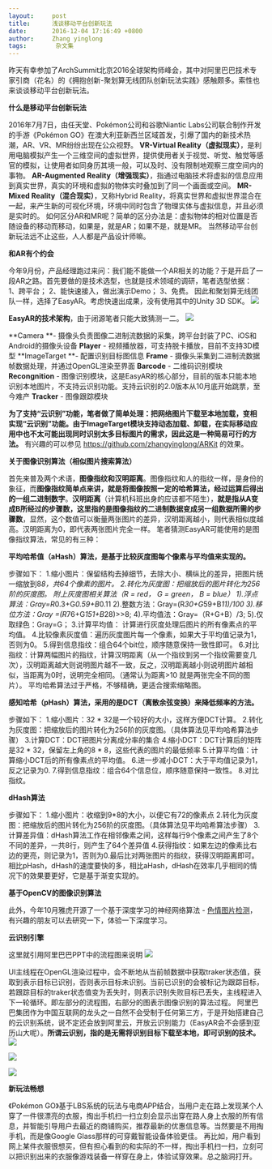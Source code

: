 ```yaml
---
layout:     post
title:      浅谈移动平台创新玩法
date:       2016-12-04 17:16:49 +0800
author:     Zhang yinglong
tags: 	     杂文集
---
```


昨天有幸参加了ArchSummit北京2016全球架构师峰会，其中对阿里巴巴技术专家引商（花名）的《拥抱创新-聚划算无线团队创新玩法实践》感触颇多。索性也来谈谈移动平台创新玩法。

**什么是移动平台创新玩法**

2016年7月7日，由任天堂、Pokémon公司和谷歌Niantic Labs公司联合制作开发的手游《Pokémon GO》在澳大利亚新西兰区域首发，引爆了国内的新技术热潮，AR、VR、MR纷纷出现在公众视野。
**VR-Virtual Reality（虚拟现实）**，是利用电脑模拟产生一个三维空间的虚拟世界，提供使用者关于视觉、听觉、触觉等感官的模拟，让使用者如同身历其境一般，可以及时、没有限制地观察三度空间内的事物。
**AR-Augmented Reality（增强现实）**，指通过电脑技术将虚拟的信息应用到真实世界，真实的环境和虚拟的物体实时叠加到了同一个画面或空间。
**MR-Mixed Reality（混合现实）**，又称Hybrid Reality，将真实世界和虚拟世界混合在一起，来产生新的可视化环境，环境中同时包含了物理实体与虚拟信息，并且必须是实时的。
如何区分AR和MR呢？简单的区分办法是：虚拟物体的相对位置是否随设备的移动而移动，如果是，就是AR；如果不是，就是MR。
当然移动平台创新玩法远不止这些，人人都是产品设计师嘛。

**和AR有个约会**

今年9月份，产品经理跑过来问：我们能不能做一个AR相关的功能？于是开启了一段AR之路。首先要做的是技术选型，也就是技术领域的调研，笔者选型依据：
1、跨平台；
2、能快速接入，做出演示Demo；
3、免费。
因此和聚划算无线团队一样，选择了EasyAR。考虑快速出成果，没有使用其中的Unity 3D SDK。
![](/assets/images/2016/1200910-c04a3d32db063dc1.jpg)

**EasyAR的技术架构**，由于闭源笔者只能大致猜测一二。
![](/assets/images/2016/1200910-af883bfc82b09b97.jpg)

**Camera **- 摄像头负责图像二进制流数据的采集，跨平台封装了PC、iOS和Android的摄像头设备
**Player** - 视频播放器，可支持脱卡播放，目前不支持3D模型
**ImageTarget **- 配置识别目标图信息
**Frame** - 摄像头采集到二进制流数据帧数据处理，并通过OpenGL渲染至界面
**Barcode** - 二维码识别模块
**Recongnition** - 图像识别模块，这是EasyAR的核心部分，目前的版本只能本地识别本地图片，不支持云识别功能。支持云识别的2.0版本从10月底开始跳票，至今难产
**Tracker** - 图像跟踪模块

**为了支持“云识别”功能，笔者做了简单处理：把网络图片下载至本地加载，变相实现“云识别”功能。由于ImageTarget模块支持动态加载、卸载，在实际移动应用中也不太可能出现同时识别太多目标图片的需求，因此这是一种简易可行的方法。**
有兴趣的可以参见 https://github.com/zhangyinglong/ARKit 的效果。

**关于图像识别算法（相似图片搜索算法）**

首先来普及两个术语，**图像指纹和汉明距离**。图像指纹和人的指纹一样，是身份的象征，而**图像指纹简单点来讲，就是将图像按照一定的哈希算法，经过运算后得出的一组二进制数字**。**汉明距离**（计算机科班出身的应该都不陌生），**就是指从A变成B所经过的步骤数，这里指的是图像指纹的二进制数据变成另一组数据所需的步骤数**，显然，这个数值可以衡量两张图片的差异，汉明距离越小，则代表相似度越高。汉明距离为0，即代表两张图片完全一样。
笔者猜测EasyAR可能使用的是图像指纹算法，常见的有三种：

**平均哈希值（aHash）算法，是基于比较灰度图每个像素与平均值来实现的。**

步骤如下：
1.缩小图片：保留结构去掉细节，去除大小、横纵比的差异，把图片统一缩放到8*8，共64个像素的图片。
2.转化为灰度图：把缩放后的图片转化为256阶的灰度图。
附上灰度图相关算法（R = red， G = green， B = blue）
1).浮点算法：Gray=R*0.3+G*0.59+B*0.11
2).整数方法：Gray=(R*30+G*59+B*11)/100
3).移位方法：Gray =(R*76+G*151+B*28)>>8;
4).平均值法：Gray=（R+G+B）/3;
5).仅取绿色：Gray=G；
3.计算平均值： 计算进行灰度处理后图片的所有像素点的平均值。
4.比较像素灰度值：遍历灰度图片每一个像素，如果大于平均值记录为1，否则为0。
5.得到信息指纹：组合64个bit位，顺序随意保持一致性即可。
6.对比指纹：计算两幅图片的指纹，计算汉明距离（从一个指纹到另一个指纹需要变几次），汉明距离越大则说明图片越不一致，反之，汉明距离越小则说明图片越相似，当距离为0时，说明完全相同。（通常认为距离>10 就是两张完全不同的图片）。
平均哈希算法过于严格，不够精确，更适合搜索缩略图。

**感知哈希（pHash）算法，采用的是DCT（离散余弦变换）来降低频率的方法。**

步骤如下：
1.缩小图片：32 * 32是一个较好的大小，这样方便DCT计算。
2.转化为灰度图：把缩放后的图片转化为256阶的灰度图。（具体算法见平均哈希算法步骤）
3.计算DCT：DCT把图片分离成分率的集合
4.缩小DCT：DCT计算后的矩阵是32 * 32，保留左上角的8 * 8，这些代表的图片的最低频率
5.计算平均值：计算缩小DCT后的所有像素点的平均值。
6.进一步减小DCT：大于平均值记录为1，反之记录为0.
7.得到信息指纹：组合64个信息位，顺序随意保持一致性。
8.对比指纹。

**dHash算法**

步骤如下：
1.缩小图片：收缩到9*8的大小，以便它有72的像素点
2.转化为灰度图：把缩放后的图片转化为256阶的灰度图。（具体算法见平均哈希算法步骤）
3.计算差异值：dHash算法工作在相邻像素之间，这样每行9个像素之间产生了8个不同的差异，一共8行，则产生了64个差异值
4.获得指纹：如果左边的像素比右边的更亮，则记录为1，否则为0.最后比对两张图片的指纹，获得汉明距离即可。
相比pHash，dHash的速度要快的多，相比aHash，dHash在效率几乎相同的情况下的效果要更好，它是基于渐变实现的。

**基于OpenCV的图像识别算法**



此外，今年10月雅虎开源了一个基于深度学习的神经网络算法 - [色情图片检测](https://github.com/yahoo/open_nsfw)，有兴趣的朋友可以去研究一下，体验一下深度学习。

**云识别引擎**

这里就引用阿里巴巴PPT中的流程图来说明
![](/assets/images/2016/1200910-1a9b42a90bf296c4.jpg)

UI主线程在OpenGL渲染过程中，会不断地从当前帧数据中获取traker状态值，获取到表示目标已识别，否则表示目标未识别。当前已识别的会被标记为跟踪目标，若跟踪目标的traker状态值变为丢失时，则表示识别失败目标已丢失，主线程进入下一轮循环。即左部分的流程图，右部分的图表示图像识别的算法过程。
阿里巴巴集团作为中国互联网的龙头之一自然不会受制于任何第三方，于是开始搭建自己的云识别系统，说不定还会放到阿里云，开放云识别能力（EasyAR会不会感到亚历山大呢）。**所谓云识别，指的是无需将识别目标下载至本地，即可识别的技术。**
![](/assets/images/2016/1200910-2347a1f7909d61be.jpg)

![](/assets/images/2016/1200910-b9937a41c26235be.jpg)

![](/assets/images/2016/1200910-695237865c575513.jpg)

**新玩法畅想**

《Pokémon GO》基于LBS系统的玩法与电商APP结合，当用户走在路上发现某个人穿了一件很漂亮的衣服，掏出手机扫一扫立刻会显示出穿在路人身上衣服的所有信息，并智能引导用户去最近的商铺购买，推荐最新的优惠信息等。当然要是不用掏手机，而是像Google Glass那样的可穿戴智能设备体验更佳。
再比如，用户看到网上某件衣服很想买，但有担心看到的和实际的不一样，掏出手机扫一扫，立刻可以把识别出来的衣服像游戏装备一样穿在身上，体验试穿效果。总之脑洞打开。